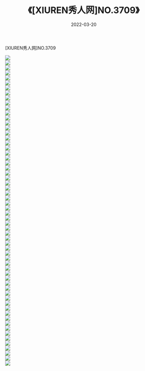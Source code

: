 ﻿---
layout: post
title:  《[XIUREN秀人网]NO.3709》
date:   2022-03-20
img: http://img.660000.xyz/Sharelink/秀人网/秀人网第04部分/[XIUREN秀人网]NO.3709/000.jpg
categories: [美女, 清纯, 唯美]
---

[XIUREN秀人网]NO.3709

 ![](http://img.660000.xyz/Sharelink/秀人网/秀人网第04部分/[XIUREN秀人网]NO.3709/001.jpg) <br>![](http://img.660000.xyz/Sharelink/秀人网/秀人网第04部分/[XIUREN秀人网]NO.3709/002.jpg) <br>![](http://img.660000.xyz/Sharelink/秀人网/秀人网第04部分/[XIUREN秀人网]NO.3709/003.jpg) <br>![](http://img.660000.xyz/Sharelink/秀人网/秀人网第04部分/[XIUREN秀人网]NO.3709/004.jpg) <br>![](http://img.660000.xyz/Sharelink/秀人网/秀人网第04部分/[XIUREN秀人网]NO.3709/005.jpg) <br>![](http://img.660000.xyz/Sharelink/秀人网/秀人网第04部分/[XIUREN秀人网]NO.3709/006.jpg) <br>![](http://img.660000.xyz/Sharelink/秀人网/秀人网第04部分/[XIUREN秀人网]NO.3709/007.jpg) <br>![](http://img.660000.xyz/Sharelink/秀人网/秀人网第04部分/[XIUREN秀人网]NO.3709/008.jpg) <br>![](http://img.660000.xyz/Sharelink/秀人网/秀人网第04部分/[XIUREN秀人网]NO.3709/009.jpg) <br>![](http://img.660000.xyz/Sharelink/秀人网/秀人网第04部分/[XIUREN秀人网]NO.3709/010.jpg) <br>![](http://img.660000.xyz/Sharelink/秀人网/秀人网第04部分/[XIUREN秀人网]NO.3709/011.jpg) <br>![](http://img.660000.xyz/Sharelink/秀人网/秀人网第04部分/[XIUREN秀人网]NO.3709/012.jpg) <br>![](http://img.660000.xyz/Sharelink/秀人网/秀人网第04部分/[XIUREN秀人网]NO.3709/013.jpg) <br>![](http://img.660000.xyz/Sharelink/秀人网/秀人网第04部分/[XIUREN秀人网]NO.3709/014.jpg) <br>![](http://img.660000.xyz/Sharelink/秀人网/秀人网第04部分/[XIUREN秀人网]NO.3709/015.jpg) <br>![](http://img.660000.xyz/Sharelink/秀人网/秀人网第04部分/[XIUREN秀人网]NO.3709/016.jpg) <br>![](http://img.660000.xyz/Sharelink/秀人网/秀人网第04部分/[XIUREN秀人网]NO.3709/017.jpg) <br>![](http://img.660000.xyz/Sharelink/秀人网/秀人网第04部分/[XIUREN秀人网]NO.3709/018.jpg) <br>![](http://img.660000.xyz/Sharelink/秀人网/秀人网第04部分/[XIUREN秀人网]NO.3709/019.jpg) <br>![](http://img.660000.xyz/Sharelink/秀人网/秀人网第04部分/[XIUREN秀人网]NO.3709/020.jpg) <br>![](http://img.660000.xyz/Sharelink/秀人网/秀人网第04部分/[XIUREN秀人网]NO.3709/021.jpg) <br>![](http://img.660000.xyz/Sharelink/秀人网/秀人网第04部分/[XIUREN秀人网]NO.3709/022.jpg) <br>![](http://img.660000.xyz/Sharelink/秀人网/秀人网第04部分/[XIUREN秀人网]NO.3709/023.jpg) <br>![](http://img.660000.xyz/Sharelink/秀人网/秀人网第04部分/[XIUREN秀人网]NO.3709/024.jpg) <br>![](http://img.660000.xyz/Sharelink/秀人网/秀人网第04部分/[XIUREN秀人网]NO.3709/025.jpg) <br>![](http://img.660000.xyz/Sharelink/秀人网/秀人网第04部分/[XIUREN秀人网]NO.3709/026.jpg) <br>![](http://img.660000.xyz/Sharelink/秀人网/秀人网第04部分/[XIUREN秀人网]NO.3709/027.jpg) <br>![](http://img.660000.xyz/Sharelink/秀人网/秀人网第04部分/[XIUREN秀人网]NO.3709/028.jpg) <br>![](http://img.660000.xyz/Sharelink/秀人网/秀人网第04部分/[XIUREN秀人网]NO.3709/029.jpg) <br>![](http://img.660000.xyz/Sharelink/秀人网/秀人网第04部分/[XIUREN秀人网]NO.3709/030.jpg) <br>![](http://img.660000.xyz/Sharelink/秀人网/秀人网第04部分/[XIUREN秀人网]NO.3709/031.jpg) <br>![](http://img.660000.xyz/Sharelink/秀人网/秀人网第04部分/[XIUREN秀人网]NO.3709/032.jpg) <br>![](http://img.660000.xyz/Sharelink/秀人网/秀人网第04部分/[XIUREN秀人网]NO.3709/033.jpg) <br>![](http://img.660000.xyz/Sharelink/秀人网/秀人网第04部分/[XIUREN秀人网]NO.3709/034.jpg) <br>![](http://img.660000.xyz/Sharelink/秀人网/秀人网第04部分/[XIUREN秀人网]NO.3709/035.jpg) <br>![](http://img.660000.xyz/Sharelink/秀人网/秀人网第04部分/[XIUREN秀人网]NO.3709/036.jpg) <br>![](http://img.660000.xyz/Sharelink/秀人网/秀人网第04部分/[XIUREN秀人网]NO.3709/037.jpg) <br>![](http://img.660000.xyz/Sharelink/秀人网/秀人网第04部分/[XIUREN秀人网]NO.3709/038.jpg) <br>![](http://img.660000.xyz/Sharelink/秀人网/秀人网第04部分/[XIUREN秀人网]NO.3709/039.jpg) <br>![](http://img.660000.xyz/Sharelink/秀人网/秀人网第04部分/[XIUREN秀人网]NO.3709/040.jpg) <br>![](http://img.660000.xyz/Sharelink/秀人网/秀人网第04部分/[XIUREN秀人网]NO.3709/041.jpg) <br>![](http://img.660000.xyz/Sharelink/秀人网/秀人网第04部分/[XIUREN秀人网]NO.3709/042.jpg) <br>![](http://img.660000.xyz/Sharelink/秀人网/秀人网第04部分/[XIUREN秀人网]NO.3709/043.jpg) <br>![](http://img.660000.xyz/Sharelink/秀人网/秀人网第04部分/[XIUREN秀人网]NO.3709/044.jpg) <br>![](http://img.660000.xyz/Sharelink/秀人网/秀人网第04部分/[XIUREN秀人网]NO.3709/045.jpg) <br>![](http://img.660000.xyz/Sharelink/秀人网/秀人网第04部分/[XIUREN秀人网]NO.3709/046.jpg) <br>![](http://img.660000.xyz/Sharelink/秀人网/秀人网第04部分/[XIUREN秀人网]NO.3709/047.jpg) <br>![](http://img.660000.xyz/Sharelink/秀人网/秀人网第04部分/[XIUREN秀人网]NO.3709/048.jpg) <br>![](http://img.660000.xyz/Sharelink/秀人网/秀人网第04部分/[XIUREN秀人网]NO.3709/049.jpg) <br>![](http://img.660000.xyz/Sharelink/秀人网/秀人网第04部分/[XIUREN秀人网]NO.3709/050.jpg) <br>![](http://img.660000.xyz/Sharelink/秀人网/秀人网第04部分/[XIUREN秀人网]NO.3709/051.jpg) <br>![](http://img.660000.xyz/Sharelink/秀人网/秀人网第04部分/[XIUREN秀人网]NO.3709/052.jpg) <br>![](http://img.660000.xyz/Sharelink/秀人网/秀人网第04部分/[XIUREN秀人网]NO.3709/053.jpg) <br>![](http://img.660000.xyz/Sharelink/秀人网/秀人网第04部分/[XIUREN秀人网]NO.3709/054.jpg) <br>![](http://img.660000.xyz/Sharelink/秀人网/秀人网第04部分/[XIUREN秀人网]NO.3709/055.jpg) <br>![](http://img.660000.xyz/Sharelink/秀人网/秀人网第04部分/[XIUREN秀人网]NO.3709/056.jpg) <br>![](http://img.660000.xyz/Sharelink/秀人网/秀人网第04部分/[XIUREN秀人网]NO.3709/057.jpg) <br>![](http://img.660000.xyz/Sharelink/秀人网/秀人网第04部分/[XIUREN秀人网]NO.3709/058.jpg) <br>![](http://img.660000.xyz/Sharelink/秀人网/秀人网第04部分/[XIUREN秀人网]NO.3709/059.jpg) <br>![](http://img.660000.xyz/Sharelink/秀人网/秀人网第04部分/[XIUREN秀人网]NO.3709/060.jpg) <br>![](http://img.660000.xyz/Sharelink/秀人网/秀人网第04部分/[XIUREN秀人网]NO.3709/061.jpg) <br>![](http://img.660000.xyz/Sharelink/秀人网/秀人网第04部分/[XIUREN秀人网]NO.3709/062.jpg) <br>